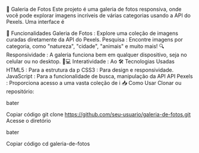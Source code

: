 📸 Galeria de Fotos
Este projeto é uma galeria de fotos responsiva, onde você pode explorar imagens incríveis de várias categorias usando a API do Pexels. Uma interface é

🌟 Funcionalidades
Galeria de Fotos : Explore uma coleção de imagens curadas diretamente da API do Pexels.
Pesquisa : Encontre imagens por categoria, como "natureza", "cidade", "animais" e muito mais! 🔍
Responsividade : A galeria funciona bem em qualquer dispositivo, seja no celular ou no desktop. 📱💻
Interatividade : Ao
🛠️ Tecnologias Usadas
HTML5 : Para a estrutura da p
CSS3 : Para design e responsividade.
JavaScript : Para a funcionalidade de busca, manipulação da API
API Pexels : Proporciona acesso a uma vasta coleção de i
📥 Como Usar
Clonar ou repositório:

bater

Copiar código
git clone https://github.com/seu-usuario/galeria-de-fotos.git
Acesse o diretório

bater

Copiar código
cd galeria-de-fotos
